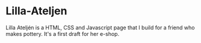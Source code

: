 # Lilla-Ateljen
Lilla Ateljén is a HTML, CSS and Javascript page that I build for a friend who makes pottery. It's a first draft for her e-shop.
